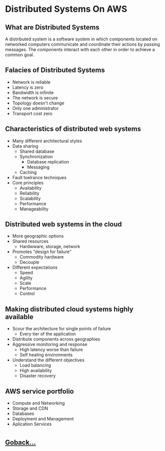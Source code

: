 # Distributed Systems On AWS

## What are Distributed Systems

A distributed system is a software system in which components located on networked computers communicate and coordinate their actions by passing messages. The components interact with each other in order to achieve a common goal.

## Falacies of Distributed Systems

- Network is reliable
- Latency is zero
- Bandwidth is infinite
- The network is secure
- Topology doesn't change
- Only one administrator
- Transport cost zero

## Characteristics of distributed web systems

- Many different architectural styles
- Data sharing
    - Shared database
    - Synchronization
        - Database replication
        - Messaging
    - Caching
- Fault toelrance techniques
- Core principles
    - Availability
    - Reliability
    - Scalability
    - Performance
    - Manageability

## Distributed web systems in the cloud

- More geographic options
- Shared resources
    - Hardwware, storage, network
- Promotes "design for failure"
    - Commodity hardware
    - Decouple
- Different expectations
    - Speed
    - Agility
    - Scale
    - Performance
    - Control

## Making distributed cloud systems highly available

- Scour the architecture for single points of failure
    - Every tier of the application
- Distribute components across geographies
- Aggressive monitoring and response
    - High latency worse than failure
    - Self healing environments
- Understand the different objectives
    - Load balancing
    - High availability
    - Disaster recovery

## AWS service portfolio
- Compute and Networking
- Storage and CDN
- Databases
- Deployment and Management
- Aplication Services
#
## [Goback...](./index.md)